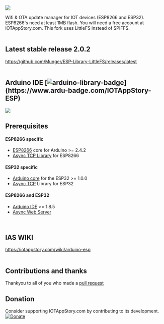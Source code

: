 <img src="https://github.com/iotappstory/ESP-Library/blob/master/readme.jpg"/>

Wifi & OTA update manager for IOT devices (ESP8266 and ESP32). ESP8266's need at least 1MB flash. You will need a free account at IOTAppStory.com. This fork uses LittleFS instead of SPIFFS.
</br></br>

## Latest stable release 2.0.2
https://github.com/Munger/ESP-Library-LittleFS/releases/latest
</br></br>

## Arduino IDE [![arduino-library-badge](https://www.ardu-badge.com/badge/IOTAppStory-ESP.svg?)](https://www.ardu-badge.com/IOTAppStory-ESP)
<img src="https://github.com/iotappstory/ESP8266-Library/blob/master/arduinoIDE_lib_manager.jpg"/>
</br>

## Prerequisites
#### ESP8266 specific
- <a href="https://github.com/esp8266/Arduino" target="_blank">ESP8266</a> core for Arduino &gt;= 2.4.2
- <a href="https://github.com/me-no-dev/ESPAsyncTCP" target="_blank">Async TCP Library</a> for ESP8266

#### ESP32 specific
- <a href="https://github.com/espressif/arduino-esp32" target="_blank">Arduino core</a> for the ESP32 &gt;= 1.0.0
- <a href="https://github.com/me-no-dev/AsyncTCP" target="_blank">Async TCP</a> Library for ESP32

#### ESP8266 and ESP32
- <a href="https://www.arduino.cc/en/Main/Software" target="_blank">Arduino IDE</a> &gt;= 1.8.5
- <a href="https://github.com/me-no-dev/ESPAsyncWebServer" target="_blank">Async Web Server</a>
</br>

## IAS WIKI
https://iotappstory.com/wiki/arduino-esp</br></br>

## Contributions and thanks
Thankyou to all of you who made a [pull request](https://github.com/iotappstory/ESP-Library/graphs/contributors)</br>

## Donation
Consider supporting IOTAppStory.com by contributing to its development.</br>
[![Donate](https://img.shields.io/badge/Donate-PayPal-green.svg)](https://www.paypal.com/cgi-bin/webscr?cmd=_s-xclick&hosted_button_id=5LQHCDGKDMW38)
